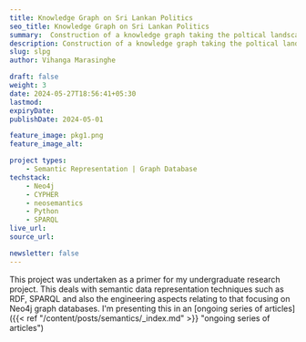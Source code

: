 ```yaml
---
title: Knowledge Graph on Sri Lankan Politics
seo_title: Knowledge Graph on Sri Lankan Politics
summary:  Construction of a knowledge graph taking the poltical landscape of Sri Lanka as the subject.
description: Construction of a knowledge graph taking the poltical landscape of Sri Lanka as the subject.
slug: slpg
author: Vihanga Marasinghe

draft: false
weight: 3
date: 2024-05-27T18:56:41+05:30
lastmod: 
expiryDate: 
publishDate: 2024-05-01

feature_image: pkg1.png
feature_image_alt: 

project types: 
    - Semantic Representation | Graph Database
techstack:
    - Neo4j 
    - CYPHER 
    - neosemantics
    - Python
    - SPARQL 
live_url: 
source_url: 

newsletter: false
---
```

This project was undertaken as a primer for my undergraduate research project. This deals with semantic data representation techniques such as RDF, SPARQL and also the engineering aspects relating to that focusing on Neo4j graph databases. I'm presenting this in an [ongoing series of articles]({{< ref "/content/posts/semantics/_index.md" >}} "ongoing series of articles")
